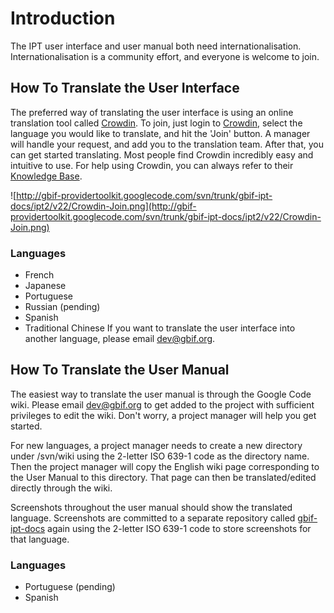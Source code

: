 

# Introduction
The IPT user interface and user manual both need internationalisation. Internationalisation is a community effort, and everyone is welcome to join.

## How To Translate the User Interface
The preferred way of translating the user interface is using an online translation tool called [Crowdin](https://crowdin.com/project/gbif-ipt). To join, just login to [Crowdin](https://crowdin.com/project/gbif-ipt), select the language you would like to translate, and hit the 'Join' button. A manager will handle your request, and add you to the translation team. After that, you can get started translating. Most people find Crowdin incredibly easy and intuitive to use. For help using Crowdin, you can always refer to their [Knowledge Base](https://support.crowdin.com/for-translators/getting-started-translators/interface-overview).


![http://gbif-providertoolkit.googlecode.com/svn/trunk/gbif-ipt-docs/ipt2/v22/Crowdin-Join.png](http://gbif-providertoolkit.googlecode.com/svn/trunk/gbif-ipt-docs/ipt2/v22/Crowdin-Join.png)
### Languages

  * French
  * Japanese
  * Portuguese
  * Russian (pending)
  * Spanish
  * Traditional Chinese
If you want to translate the user interface into another language, please email dev@gbif.org.

## How To Translate the User Manual
The easiest way to translate the user manual is through the Google Code wiki. Please email dev@gbif.org to get added to the project with sufficient privileges to edit the wiki. Don't worry, a project manager will help you get started.

For new languages, a project manager needs to create a new directory under /svn/wiki using the 2-letter ISO 639-1 code as the directory name. Then the project manager will copy the English wiki page corresponding to the User Manual to this directory. That page can then be translated/edited directly through the wiki.

Screenshots throughout the user manual should show the translated language. Screenshots are committed to a separate repository called [gbif-ipt-docs](https://code.google.com/p/gbif-providertoolkit/source/browse/#svn%2Ftrunk%2Fgbif-ipt-docs) again using the 2-letter ISO 639-1 code to store screenshots for that language.

### Languages

  * Portuguese (pending)
  * Spanish